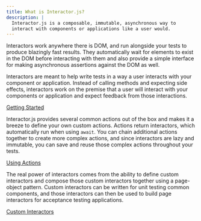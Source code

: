 ```yaml
---
title: What is Interactor.js?
description: |
  Interactor.js is a composable, immutable, asynchronous way to
  interact with components or applications like a user would.
---
```


Interactors work anywhere there is DOM, and run alongside your tests to produce
blazingly fast results. They automatically wait for elements to exist in the DOM
before interacting with them and also provide a simple interface for making
asynchronous assertions against the DOM as well.

Interactors are meant to help write tests in a way a user interacts with your
component or application. Instead of calling methods and expecting side effects,
interactors work on the premise that a user will interact with your components
or application and expect feedback from those interactions.

[Getting Started](/getting-started)

Interactor.js provides several common actions out of the box and makes it a
breeze to define your own custom actions. Actions return interactors, which
automatically run when using `await`. You can chain additional actions together
to create more complex actions, and since interactors are lazy and immutable,
you can save and reuse those complex actions throughout your tests.

[Using Actions](/using-actions)

The real power of interactors comes from the ability to define custom
interactors and compose those custom interactors together using a page-object
pattern. Custom interactors can be written for unit testing common components,
and those interactors can then be used to build page interactors for acceptance
testing applications.

[Custom Interactors](/custom-interactors)
